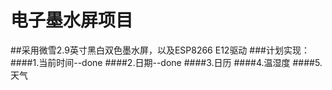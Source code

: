 # 电子墨水屏项目

##采用微雪2.9英寸黑白双色墨水屏，以及ESP8266 E12驱动
###计划实现：
####1.当前时间--done
####2.日期--done
####3.日历
####4.温湿度
####5.天气
